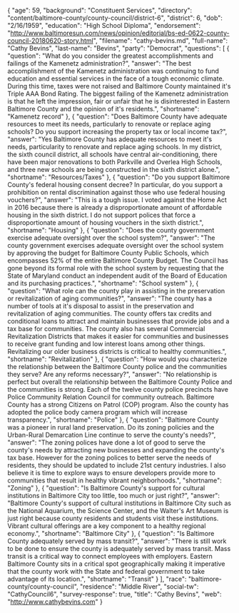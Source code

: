 {
  "age": 59,
  "background": "Constituent Services",
  "directory": "content/baltimore-county/county-council/district-6",
  "district": 6,
  "dob": "2/16/1959",
  "education": "High School Diploma",
  "endorsement": "http://www.baltimoresun.com/news/opinion/editorial/bs-ed-0622-county-council-20180620-story.html",
  "filename": "cathy-bevins.md",
  "full-name": "Cathy Bevins",
  "last-name": "Bevins",
  "party": "Democrat",
  "questions": [
    {
      "question": "What do you consider the greatest accomplishments and failings of the Kamenetz administration?",
      "answer": "The best accomplishment of the Kamenetz administration was continuing to fund education and essential services in the face of a tough economic climate. During this time, taxes were not raised and Baltimore County maintained it's Triple AAA Bond Rating. The biggest failing of the Kamenetz administration is that he left the impression, fair or unfair that he is disinterested in Eastern Baltimore County and the opinion of it's residents.",
      "shortname": "Kamenetz record"
    },
    {
      "question": "Does Baltimore County have adequate resources to meet its needs, particularly to renovate or replace aging schools? Do you support increasing the property tax or local income tax?",
      "answer": "Yes Baltimore County has adequate resources to meet it's needs, particularity to renovate and replace aging schools. In my district, the sixth council district, all schools have central air-conditioning, there have been major renovations to both Parkville and Overlea High Schools, and three new schools are being constructed in the sixth district alone.",
      "shortname": "Resources/Taxes"
    },
    {
      "question": "Do you support Baltimore County's federal housing consent decree? In particular, do you support a prohibition on rental discrimination against those who use federal housing vouchers?",
      "answer": "This is a tough issue. I voted against the Home Act in 2016 because there is already a disproportionate amount of affordable housing in the sixth district. I do not support polices that force a disproportionate amount of housing vouchers in the sixth district.",
      "shortname": "Housing"
    },
    {
      "question": "Does the county government exercise adequate oversight over the school system?",
      "answer": "The county government exercises adequate oversight over the school system by approving the budget for Baltimore County Public Schools, which encompasses 52% of the entire Baltimore County Budget. The Council has gone beyond its formal role with the school system by requesting that the State of Maryland conduct an independent audit of the Board of Education and its purchasing practices.",
      "shortname": "School system"
    },
    {
      "question": "What role can the county play in assisting in the preservation or revitalization of aging communities?",
      "answer": "The county has a number of tools at it's disposal to assist in the preservation and revitalization of aging communities. The county offers tax credits and conditional loans to attract and maintain businesses that provide jobs and a tax base for communities. The county also has several Commercial Revitalization Districts that makes it easier for communities and businesses to receive grant funding and low interest loans among other things. Revitalizing our older business districts is critical to healthy communities.",
      "shortname": "Revitalization"
    },
    {
      "question": "How would you characterize the relationship between the Baltimore County police and the communities they serve? Are any reforms necessary?",
      "answer": "No relationship is perfect but overall the relationship between the Baltimore County Police and the communities is strong. Each of the twelve county police precincts have Police Community Relation Council for community outreach. Baltimore County has a strong Citizens on Patrol (COP) program. Also the county has adopted the police body camera program which will increase transparency.",
      "shortname": "Police"
    },
    {
      "question": "Baltimore County was a pioneer in rural land preservation. Do its zoning policies and the Urban-Rural Demarcation Line continue to serve the county's needs?",
      "answer": "The zoning polices have done a lot of good to serve the county's needs by attracting new businesses and expanding the county's tax base. However for the zoning polices to better serve the needs of residents, they should be updated to include 21st century industries. I also believe it is time to explore ways to ensure developers provide more to communities that result in healthy vibrant neighborhoods.",
      "shortname": "Zoning"
    },
    {
      "question": "Is Baltimore County's support for cultural institutions in Baltimore City too little, too much or just right?",
      "answer": "Baltimore County's support of cultural institutions in Baltimore City such as the National Aquarium, the Science Center, and the Walter's Art Museum is just right because county residents and students visit these institutions. Vibrant cultural offerings are a key component to a healthy regional economy.",
      "shortname": "Baltimore City"
    },
    {
      "question": "Is Baltimore County adequately served by mass transit?",
      "answer": "There is still work to be done to ensure the county is adequately served by mass transit. Mass transit is a critical way to connect employees with employers. Eastern Baltimore County sits in a critical spot geographically making it imperative that the county work with the State and federal government to take advantage of its location.",
      "shortname": "Transit"
    }
  ],
  "race": "baltimore-county/county-council",
  "residence": "Middle River",
  "social-tw": "CathyCouncil6",
  "survey-response": true,
  "title": "Cathy Bevins",
  "web": "http://www.cathybevins.com"
}
